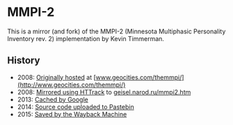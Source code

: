 # MMPI-2

This is a mirror (and fork) of the MMPI-2 (Minnesota Multiphasic Personality Inventory rev. 2) implementation by Kevin Timmerman.

## History
- 2008: [Originally hosted](../824d4de8398762bc8eaa1188954b27b14d23d7f0/index.html#L10) at [www.geocities.com/themmpi/](http://www.geocities.com/themmpi/)
- 2008: [Mirrored using HTTrack](../824d4de8398762bc8eaa1188954b27b14d23d7f0/index.html#L30-L32) to [geisel.narod.ru/mmpi2.htm](http://geisel.narod.ru/mmpi2.htm)
- 2013: [Cached by Google](../824d4de8398762bc8eaa1188954b27b14d23d7f0/index.html#L30-L32)
- 2014: [Source code uploaded to Pastebin](http://pastebin.com/ZRgYKHuA)
- 2015: [Saved by the Wayback Machine](https://web.archive.org/web/20150111093651/http://pastebin.com:80/ZRgYKHuA)
